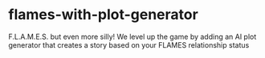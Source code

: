 # flames-with-plot-generator
F.L.A.M.E.S. but even more silly! We level up the game by adding an AI plot generator that creates a story based on your FLAMES relationship status
